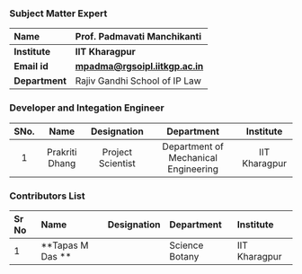 
### Subject Matter Expert
<b>Name  | <b> Prof. Padmavati Manchikanti
:--|:--|
<b> Institute | <b>  IIT Kharagpur
<b> Email id|     <b>  mpadma@rgsoipl.iitkgp.ac.in
<b> Department |  Rajiv Gandhi School of IP Law


### Developer and Integation Engineer
| SNo. | Name | Designation | Department| Institute| 
| :---: | :---: | :---: | :---: | :---: |
| 1 | Prakriti Dhang | Project Scientist | Department of Mechanical Engineering | IIT Kharagpur |

### Contributors List
Sr No | Name |  Designation | Department| Institute| 
:--|:--|:--|:--|:--|
1 | **Tapas M Das ** |  | Science Botany | IIT Kharagpur |
